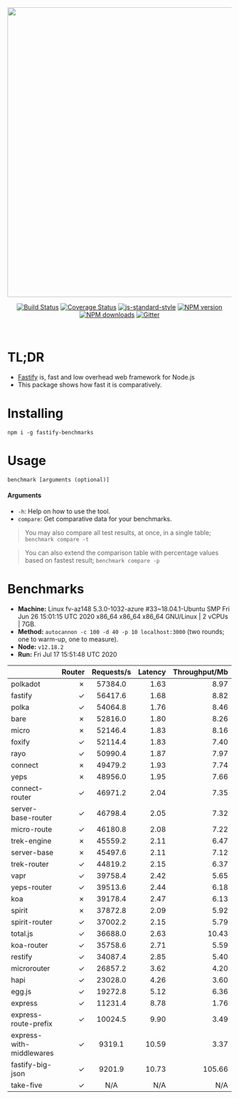 <div align="center">
<img src="https://github.com/fastify/graphics/raw/master/full-logo.png" width="650" height="auto"/>
</div>

<div align="center">

[![Build Status](https://travis-ci.org/fastify/fastify.svg?branch=master)](https://travis-ci.org/fastify/fastify)
[![Coverage Status](https://coveralls.io/repos/github/fastify/fastify/badge.svg?branch=master)](https://coveralls.io/github/fastify/fastify?branch=master)
[![js-standard-style](https://img.shields.io/badge/code%20style-standard-brightgreen.svg?style=flat)](http://standardjs.com/)
[![NPM version](https://img.shields.io/npm/v/fastify.svg?style=flat)](https://www.npmjs.com/package/fastify)
[![NPM downloads](https://img.shields.io/npm/dm/fastify.svg?style=flat)](https://www.npmjs.com/package/fastify) [![Gitter](https://badges.gitter.im/gitterHQ/gitter.svg)](https://gitter.im/fastify)
</div>
<br />

# TL;DR

* [Fastify](https://github.com/fastify/fastify) is, fast and low overhead web framework for Node.js
* This package shows how fast it is comparatively.

# Installing

```
npm i -g fastify-benchmarks
```

# Usage

```
benchmark [arguments (optional)]
```

#### Arguments

* `-h`: Help on how to use the tool.
* `compare`: Get comparative data for your benchmarks.

> You may also compare all test results, at once, in a single table; `benchmark compare -t`

> You can also extend the comparison table with percentage values based on fastest result; `benchmark compare -p`
# Benchmarks
* __Machine:__ Linux fv-az148 5.3.0-1032-azure #33~18.04.1-Ubuntu SMP Fri Jun 26 15:01:15 UTC 2020 x86_64 x86_64 x86_64 GNU/Linux | 2 vCPUs | 7GB.
* __Method:__ `autocannon -c 100 -d 40 -p 10 localhost:3000` (two rounds; one to warm-up, one to measure).
* __Node:__ `v12.18.2`
* __Run:__ Fri Jul 17 15:51:48 UTC 2020

|                          | Router | Requests/s | Latency | Throughput/Mb |
| :--                      | --:    | :-:        | --:     | --:           |
| polkadot                 | ✗      | 57384.0    | 1.63    | 8.97          |
| fastify                  | ✓      | 56417.6    | 1.68    | 8.82          |
| polka                    | ✓      | 54064.8    | 1.76    | 8.46          |
| bare                     | ✗      | 52816.0    | 1.80    | 8.26          |
| micro                    | ✗      | 52146.4    | 1.83    | 8.16          |
| foxify                   | ✓      | 52114.4    | 1.83    | 7.40          |
| rayo                     | ✓      | 50990.4    | 1.87    | 7.97          |
| connect                  | ✗      | 49479.2    | 1.93    | 7.74          |
| yeps                     | ✗      | 48956.0    | 1.95    | 7.66          |
| connect-router           | ✓      | 46971.2    | 2.04    | 7.35          |
| server-base-router       | ✓      | 46798.4    | 2.05    | 7.32          |
| micro-route              | ✓      | 46180.8    | 2.08    | 7.22          |
| trek-engine              | ✗      | 45559.2    | 2.11    | 6.47          |
| server-base              | ✗      | 45497.6    | 2.11    | 7.12          |
| trek-router              | ✓      | 44819.2    | 2.15    | 6.37          |
| vapr                     | ✓      | 39758.4    | 2.42    | 5.65          |
| yeps-router              | ✓      | 39513.6    | 2.44    | 6.18          |
| koa                      | ✗      | 39178.4    | 2.47    | 6.13          |
| spirit                   | ✗      | 37872.8    | 2.09    | 5.92          |
| spirit-router            | ✓      | 37002.2    | 2.15    | 5.79          |
| total.js                 | ✓      | 36688.0    | 2.63    | 10.43         |
| koa-router               | ✓      | 35758.6    | 2.71    | 5.59          |
| restify                  | ✓      | 34087.4    | 2.85    | 5.40          |
| microrouter              | ✓      | 26857.2    | 3.62    | 4.20          |
| hapi                     | ✓      | 23028.0    | 4.26    | 3.60          |
| egg.js                   | ✓      | 19272.8    | 5.12    | 6.36          |
| express                  | ✓      | 11231.4    | 8.78    | 1.76          |
| express-route-prefix     | ✓      | 10024.5    | 9.90    | 3.49          |
| express-with-middlewares | ✓      | 9319.1     | 10.59   | 3.37          |
| fastify-big-json         | ✓      | 9201.9     | 10.73   | 105.66        |
| take-five                | ✓      | N/A        | N/A     | N/A           |
